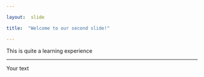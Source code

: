 ```yaml
---

layout:  slide

title:  "Welcome to our second slide!"

---
```


This is quite a learning experience

---

Your text

